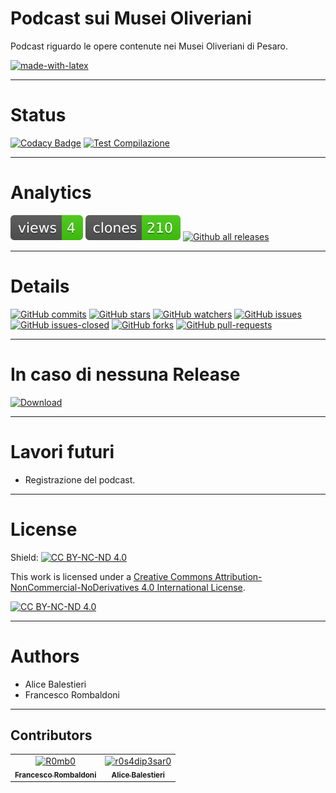 # Podcast sui Musei Oliveriani
Podcast riguardo le opere contenute nei Musei Oliveriani di Pesaro.

[![made-with-latex](https://img.shields.io/badge/Made%20with-LaTeX-1f425f.svg)](https://www.latex-project.org/)

---

# Status
[![Codacy Badge](https://app.codacy.com/project/badge/Grade/25d886e091c54aa0a0200af1392afdbb)](https://app.codacy.com/gh/Pomodoro-Musei-di-Pesaro/Musei-Oliveriani-Podcast/dashboard?utm_source=gh&utm_medium=referral&utm_content=&utm_campaign=Badge_grade)
[![Test Compilazione](https://github.com/Pomodoro-Musei-di-Pesaro/Musei-Oliveriani-Podcast/actions/workflows/LaTeX_Action.yml/badge.svg?branch=main&event=push)](https://github.com/Pomodoro-Musei-di-Pesaro/Musei-Oliveriani-Podcast/actions/workflows/LaTeX_Action.yml)

---

# Analytics
[![views](https://raw.githubusercontent.com/Pomodoro-Musei-di-Pesaro/Musei-Oliveriani-Podcast/traffic/traffic-Musei-Oliveriani-Podcast/views.svg)](https://github.com/Pomodoro-Musei-di-Pesaro/Musei-Oliveriani-Podcast)
[![clones](https://raw.githubusercontent.com/Pomodoro-Musei-di-Pesaro/Musei-Oliveriani-Podcast/traffic/traffic-Musei-Oliveriani-Podcast/clones.svg)](https://github.com/Pomodoro-Musei-di-Pesaro/Musei-Oliveriani-Podcast)
[![Github all releases](https://img.shields.io/github/downloads/Pomodoro-Musei-di-Pesaro/Musei-Oliveriani-Podcast/total.svg)](https://GitHub.com/Pomodoro-Musei-di-Pesaro/Musei-Oliveriani-Podcast/releases/)

---

# Details
[![GitHub commits](https://badgen.net/github/commits/Pomodoro-Musei-di-Pesaro/Musei-Oliveriani-Podcast)](https://GitHub.com/Pomodoro-Musei-di-Pesaro/Musei-Oliveriani-Podcast/commit/)
[![GitHub stars](https://badgen.net/github/stars/Pomodoro-Musei-di-Pesaro/Musei-Oliveriani-Podcast)](https://GitHub.com/Pomodoro-Musei-di-Pesaro/Musei-Oliveriani-Podcast/stargazers/)
[![GitHub watchers](https://img.shields.io/github/watchers/Pomodoro-Musei-di-Pesaro/Musei-Oliveriani-Podcast?color=blue)](https://github.com/Pomodoro-Musei-di-Pesaro/Musei-Oliveriani-Podcast/watchers)
[![GitHub issues](https://img.shields.io/github/issues/Pomodoro-Musei-di-Pesaro/Musei-Oliveriani-Podcast.svg)](https://GitHub.com/Pomodoro-Musei-di-Pesaro/Musei-Oliveriani-Podcast/issues/)
[![GitHub issues-closed](https://img.shields.io/github/issues-closed/Pomodoro-Musei-di-Pesaro/Musei-Oliveriani-Podcast.svg)](https://GitHub.com/Pomodoro-Musei-di-Pesaro/Musei-Oliveriani-Podcast/issues?q=is%3Aissue+is%3Aclosed)
[![GitHub forks](https://badgen.net/github/forks/Pomodoro-Musei-di-Pesaro/Musei-Oliveriani-Podcast/)](https://GitHub.com/Pomodoro-Musei-di-Pesaro/Musei-Oliveriani-Podcast/network/)
[![GitHub pull-requests](https://img.shields.io/github/issues-pr/Pomodoro-Musei-di-Pesaro/Musei-Oliveriani-Podcast.svg)](https://GitHub.com/Pomodoro-Musei-di-Pesaro/Musei-Oliveriani-Podcast/pull/)

---

# In caso di nessuna Release
[![Download](https://custom-icon-badges.demolab.com/badge/-Scarica%20i%20documenti%20dimostrativi-blue?style=for-the-badge&logo=download&logoColor=white "Documenti")](https://nightly.link/Pomodoro-Musei-di-Pesaro/Musei-Oliveriani-Podcast/workflows/LaTeX_Action/main/Copione.zip)

---

# Lavori futuri
-   Registrazione del podcast.

---

# License
Shield: [![CC BY-NC-ND 4.0][cc-by-nc-nd-shield]][cc-by-nc-nd]

This work is licensed under a
[Creative Commons Attribution-NonCommercial-NoDerivatives 4.0 International License][cc-by-nc-nd].

[![CC BY-NC-ND 4.0][cc-by-nc-nd-image]][cc-by-nc-nd]

[cc-by-nc-nd]: http://creativecommons.org/licenses/by-nc-nd/4.0/
[cc-by-nc-nd-image]: https://licensebuttons.net/l/by-nc-nd/4.0/88x31.png
[cc-by-nc-nd-shield]: https://img.shields.io/badge/License-CC%20BY--NC--ND%204.0-lightgrey.svg

---

# Authors
-   Alice Balestieri
-   Francesco Rombaldoni

---

## Contributors
<!-- readme: collaborators,contributors -start -->
<table>
<tr>
    <td align="center">
        <a href="https://github.com/R0mb0">
            <img src="https://avatars.githubusercontent.com/u/72658034?v=4" width="100;" alt="R0mb0"/>
            <br />
            <sub><b>Francesco Rombaldoni</b></sub>
        </a>
    </td>
    <td align="center">
        <a href="https://github.com/r0s4dip3sar0">
            <img src="https://avatars.githubusercontent.com/u/130976709?v=4" width="100;" alt="r0s4dip3sar0"/>
            <br />
            <sub><b>Alice Balestieri</b></sub>
        </a>
    </td></tr>
</table>
<!-- readme: collaborators,contributors -end -->
